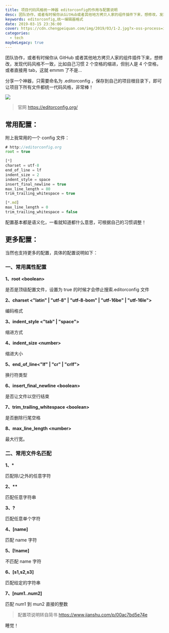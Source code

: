```yaml
---
title: 项目代码风格统一神器 editorconfig的作用与配置说明
desc: 团队协作，或者有时候你从GitHub或者其他地方拷贝人家的组件插件下来，想修改，发现代码风格不一致，比如自己习惯2个空格的缩进，但别人是4个空格，或者直接用tab，这就emmm了不是…
keywords: editorconfig,统一编辑器格式
date: 2019-03-15 23:36:00
cover: https://cdn.chengpeiquan.com/img/2019/03/1-2.jpg?x-oss-process=image/interlace,1
categories:
  - tech
maybeLegacy: true
---
```


团队协作，或者有时候你从 GitHub 或者其他地方拷贝人家的组件插件下来，想修改，发现代码风格不一致，比如自己习惯 2 个空格的缩进，但别人是 4 个空格，或者直接用 tab，这就 emmm 了不是…

分享一个神器，只需要命名为 .editorconfig ，保存到自己的项目根目录下，即可让项目下所有文件都统一代码风格，非常棒！

![](https://cdn.chengpeiquan.com/img/2019/03/2-2.jpg?x-oss-process=image/interlace,1)

> 官网 https://editorconfig.org/

## 常用配置：

附上我常用的一个 config 文件：

```javascript
# http://editorconfig.org
root = true

[*]
charset = utf-8
end_of_line = lf
indent_size = 2
indent_style = space
insert_final_newline = true
max_line_length = 80
trim_trailing_whitespace = true

[*.md]
max_line_length = 0
trim_trailing_whitespace = false
```

配置基本都是语义化，一看就知道都什么意思，可根据自己的习惯调整！

## 更多配置：

当然也支持更多的配置，具体的配置说明如下：

### 一、常用属性配置

**1、root \<boolean>**

是否是顶级配置文件，设置为 true 的时候才会停止搜索.editorconfig 文件

**2、charset <"latin" | "utf-8" | "utf-8-bom" | "utf-16be" | "utf-16le">**

编码格式

**3、indent_style <"tab" | "space">**

缩进方式

**4、indent_size \<number>**

缩进大小

**5、end_of_line<"lf" | "cr" | "crlf">**

换行符类型

**6、insert_final_newline \<boolean>**

是否让文件以空行结束

**7、trim_trailing_whitespace \<boolean>**

是否删除行尾空格

**8、max_line_length \<number>**

最大行宽。

### 二、常用文件名匹配

**1、\***

匹配除/之外的任意字符

**2、\*\***

匹配任意字符串

**3、?**

匹配任意单个字符

**4、[name]**

匹配 name 字符

**5、[!name]**

不匹配 name 字符

**6、[s1,s2,s3]**

匹配给定的字符串

**7、[num1..num2]**

匹配 num1 到 mun2 直接的整数

> 配置项说明转自简书 https://www.jianshu.com/p/00ac7bd5e74e

睡觉！

